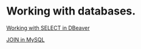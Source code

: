 # Working with databases.

[Working with SELECT in DBeaver](https://docs.google.com/spreadsheets/d/1XN2J7bsGusc0U2BjmRbOLDSCUCSdL5lm-PFEh7ldR8Q/edit?usp=sharing)

[JOIN in MySQL](https://docs.google.com/spreadsheets/d/1YcOUnZLjqTblRhC9PS1sp3yOeNpc0K6eS5-Mzk9xbyo/edit?usp=sharing)
